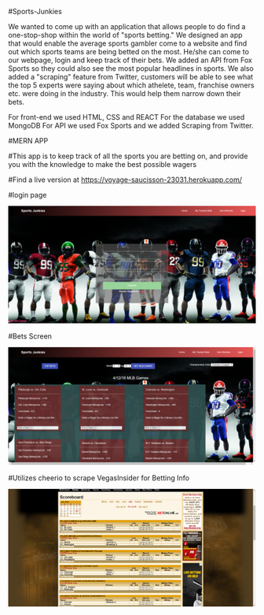 #Sports-Junkies

We wanted to come up with an application that allows people to do find a one-stop-shop within the world of "sports betting." We designed 
an app that would enable the average sports gambler come to a website and find out which sports teams are being betted on the most.
He/she can come to our webpage, login and keep track of their bets. We added an API from Fox Sports so they could also see the most 
popular headlines in sports.  We also added a "scraping" feature from Twitter, customers will be able to see what the top 5 experts were 
saying about which athelete, team, franchise owners etc. were doing in the industry. This would help them narrow down their bets. 

For front-end we used HTML, CSS and REACT
For the database we used MongoDB
For API we used Fox Sports and we added Scraping from Twitter.

#MERN APP

#This app is to keep track of all the sports you are betting on, and provide you with the knowledge to make the best possible wagers

#Find a live version at https://voyage-saucisson-23031.herokuapp.com/

#login page

![ScreenShot](./assets/images/login.png)

#Bets Screen

![ScreenShot](./assets/images/bets-screen.png)

#Utilizes cheerio to scrape VegasInsider for Betting Info

![ScreenShot](./assets/images/vi.png)
